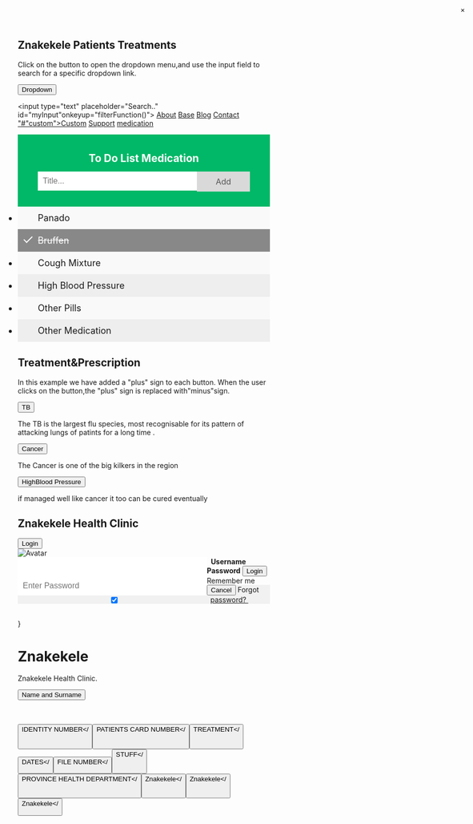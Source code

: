 <html>
 
<!DOCTYPE html>
<html>
<head>
<style>

.dropbtn {
    background-color: #48d1cc;
    color: white;
    padding: 16px;
    font-size: 16px;
    border: none;
    cursor: pointer;
}

.dropbtn:hover, .dropbtn:focus {
    background-color: #7effa5;
}

#myInput {
  border-box: box-sizing;
  background-image:url('search.png');
  background-position: 14px 12px;
  background-repeat: no-repeat;
  font-size: 16px;
  padding: 14px 20px 12px 45px;
  border: none;
}

.dropdown {
    position: relative;
    display: inline-block;
}

.dropdown-content {
    display: none;
    position: absolute;
    background-color: #f6f6f6;
    min-width: 230px;
    overflow: auto;
    box-shadow: 0px 8px 16px 0px
    rgba(0,0,0,0.2);
}

.dropdown-content a {
    color: black;
    padding: 12px 16px;
    text-decoration: none;
    display: block;
}

.dropdown a:hover
{background-color: #ddd}

.show {display:block;}

</style>
</head>
<body>

<h2>Znakekele Patients Treatments</h2>
<p>Click on the button to open the
dropdown menu,and use the input field
to search for a specific
dropdown link.</p>

<div class="dropdown">

<button onclick="myFunction()"
class="dropbtn">Dropdown</button>

<div id="myDropdown"
class="dropdown-content">

<input type="text"
placeholder="Search.."
id="myInput"onkeyup="filterFunction()">
    <a href="#about">About</a>
    <a href="#base">Base</a>
    <a href="#blog">Blog</a>
    <a href="#contact">Contact</a>
    <a href>"#"custom">Custom</a>
    <a href="#">Support</a>
    <a href="#">medication</a>
  </div>

</div>

<script>

function myFunction() {
document.getElementById("myDropdown")
.classList.toggle("show");
}

function filterFunction() {
  var input, filter, ul, li, a, i;

  input = document.getElementById
  ("myInput");

  filter = input.value.toUpperCase();

  div = document.getElementById
  ("myDropdown");

  a = div.getElementsByTagName("a");

  for (i = 0; i < a.length; i++) {

  if (a[i].innerHTML.toUpperCase()
  .indexOf(filter) > -1) {

           a[i].style.display = "";
        } else {
          a[i].style.display="none";
        }
    }
}

</script>

</body>
</html>

<html>
<head>

<style>

body {
  margin: 0;
  min-width: 250px;
}

ul {
  margin: 0;
  padding: 0;
}

ul li {
  cursor: pointer;
  position: relative;
  padding: 12px 8px 12px 40px;
  background: #eee;
  font-size: 18px;
  transition: 0.2s;

  -webkit-user-select: none;
  -moz-user-select: none;
  -ms-user-select: none;
  user-select: none;
}


ul li:nth-child(odd) {
  background: #f9f9f9;
}


ul li:hover {
  background: #ddd;
}

ul li.checked {
  background: #888;
  color: #fff;
  text-decoration: line-through;
}


ul li.checked::before {
  content: '';
  position: absolute;
  border-color: #fff;
  border-style: solid;
  border-width: 0 2px 2px 0;
  top: 10px;
  left: 16px;
  transform: rotate(45deg);
  height: 15px;
  width: 7px;
}

.close {
  position: absolute;
  right: 0;
  top: 0;
  padding: 12px 16px 12px 16px
}

.close:hover {
  background-color: #f44336;
  color: white;
}

.header {
  background-color: #00b867;
  padding: 30px 40px;
  color: white;
  text-align: center;
}

.header:after {
  content: "";
  display: table;
  clear: both;
}


input {
  border: none;
  width: 75%;
  padding: 10px;
  float: left;
  font-size: 16px;
  box-sizing: border-box;

}


.addBtn {
  padding: 10px;
  box-sizing: border-box;
  width: 25%;
  background: #d9d9d9;
  color: #555;
  float: left;
  text-align: center;
  font-size: 16px;
  cursor: pointer;
  transition: 0.3s;
}

.addBtn:hover {
  background-color: #bbb;
}

</style>
</head>

<body>

<div id="myDIV" class="header">

<h2 style="margin:5px"> To Do List
Medication</h2>

<input type="text" id="myInput"
placeholder="Title...">

<span onclick="newElement()"
class="addBtn">Add</span>

</div>

<ul id="myUL">

  <li>Panado</li>
  <li class="checked">Bruffen</li>
  <li>Cough Mixture</li>
  <li>High Blood Pressure</li>
  <li>Other Pills</li>
  <li>Other Medication</li>

</ul>

<script>


var myNodelist = document
.getElementsByTagName("LI");

var i;
for(i=0; i < myNodelist.length;i++){
var span=document.createElement
("SPAN");

var txt=document.createTextNode
("\u00D7");

span.className = "close";
span.appendChild(txt);
myNodelist[i].appendChild(span);
}

var close = document
.getElementsByClassName("close");
var i;

for(i=0; i < close.length;i++){
  close[i].onclick = function() {
    var div = this.parentElement;
    div.style.display = "none";
  }
}


var list=document.querySelector('ul');
list.addEventListener('click',
function(ev) {
if (ev.target.tagName === 'LI') {
ev.target.classList.toggle('checked');
  }
}, false);

function newElement() {
var li=document.createElement("li");

var inputValue=document
.getElementById("myInput").value;

var t = document.createTextNode
(inputValue);

li.appendChild(t);
if (inputValue === '') {
alert("You must write something!");
  } else {
    document.getElementById("myUL")
    .appendChild(li);
  }
  document.getElementById("myInput")
  .value = "";

var span=document.createElement
("SPAN");

var txt=document.createTextNode
("\u00D7");

  span.className = "close";
  span.appendChild(txt);
  li.appendChild(span);

for (i = 0; i < close.length; i++) {
    close[i].onclick = function() {
      var div = this.parentElement;
      div.style.display = "none";
    }
  }
}

</script>

</body>
</html>
 
 
 <!DOCTYPE html>
<html>
<head>
<style>

button.accordion {
    background-color: #eee;
    color: #444;
    cursor: pointer;
    padding: 18px;
    width: 100%;
    border: none;
    text-align: left;
    outline: none;
    font-size: 15px;
    transition: 0.4s;
}

button.accordion.active,
button.accordion:hover {

    background-color: #ddd;
}

button.accordion:after {

/* Unicode character for "plus" sign
(+) is '\02795' */

    content: '\02795';
    font-size: 13px;
    color: #777;
    float: right;
    margin-left: 5px;
}

button.accordion.active:after {

/* Unicode character for "minus" sign
(-) is '\2796' */

    content: "\2796";
}

div.panel {
    padding: 0 18px;
    background-color: white;
    max-height: 0;
    overflow: hidden;
    transition: 0.6s ease-in-out;
    opacity: 0;
}

div.panel.show {
    opacity: 1;
    max-height: 500px;
}

</style>
</head>
<body>

<h2>Treatment&Prescription</h2>

<p>In this example we have added a
"plus" sign to each button. When the
user clicks on the button,the "plus"
sign is replaced with"minus"sign.</p>

<button class="accordion">TB
</button>

<div class="panel">

<p>The TB is the largest flu
species, most recognisable for its
pattern of attacking lungs of patints for a long time
.</p>

</div>

<button class="accordion">Cancer</button>
<div class="panel">

<p>The Cancer is one of the big kilkers
in the region</p>

</div>

<button class="accordion">HighBlood Pressure
</button>
<div class="panel">

<p>if managed well like cancer it too can be cured eventually</p>

</div>

<script>

var acc = document
.getElementsByClassName("accordion");

var i;

for (i = 0; i < acc.length; i++) {
acc[i].onclick = function(){
  this.classList.toggle("active");
  this.nextElementSibling.classList
  .toggle("show");
  }
}

</script>

</body>
</html>


 
<style>/* Full-width input fields */input[type=text],
input[type=password] {
    width: 100%;
    padding: 12px 20px;
    margin: 8px 0;
    display: inline-block;
    border: 1px solid #ccc;
    box-sizing: border-box;
}/* Set a style for all buttons */button {
    background-color: #48d1cc;
    color: white;
    padding: 14px 20px;
    margin: 8px 0;
    border: none;
    cursor: pointer;
    width: 100%;
}
.cancelbtn {
    width: auto;
    padding: 10px 18px;
    background-color: #4682b4;
}/* Center the image and position
the close button */.imgcontainer {
    text-align: center;
    margin: 24px 0 12px 0;
    position: relative;
}img.avatar {
    width: 40%;
    border-radius: 50%;
}.container {
    padding: 16px;
}span.psw {
    float: right;
    padding-top: 16px;
}/* The Modal (background) */.modal {
   display: none;
   position: fixed;
   z-index: 1;
   left: 0;
   top: 0;
   width: 100%;
   height: 100%;
   overflow: auto;
   background-color: rgb(0,0,0);
   background-color: rgba(0,0,0,0.4);
   padding-top: 60px;
}
.modal-content {
    background-color: #fefefe;
    margin: 5% auto 15% auto;
    border: 1px solid #888;
    width: 80%;
}/* The Close Button (x) */.close {
    position: absolute;
    right: 25px;
    top: 0;
    color: #000;
    font-size: 35px;
    font-weight: bold;
}.close:hover,
.close:focus {
    color: red;
    cursor: pointer;
}/* Add Zoom Animation */ .animate {
 -webkit-animation: animatezoom 0.6s;
 animation: animatezoom 0.6s
}@-webkit-keyframes animatezoom {
 from {-webkit-transform: scale(0)}
 to {-webkit-transform: scale(1)}
}@keyframes animatezoom {
    from {transform: scale(0)}
    to {transform: scale(1)}
}/* Change styles for span and cancel
button on extra small screens */ @media screen and(max-width: 300px){
    span.psw {
       display: block;
       float: none;
    }
    .cancelbtn {
       width: 100%;
    }
}
</style>
<body><h2> Znakekele Health Clinic</h2><button onclick="document.
getElementById('id01').style.display='block'"
style="width:auto;">Login
</button><div id="id01" class="modal"><form class="modal-content animate"
action="action_page.php">
<div class="imgcontainer">
<span onclick="document
.getElementById('id01').style.display='none'"
class="close" title="Close Modal">
    &times;</span> <img src="img_profile.png"
 alt="Avatar"
 class="avatar">
    </div>
 <div class="container">
  <label><b>Username</b></label>
  <input type="text" placeholder=
  "Enter Username"
  name="uname" required>
<label><b>Password</b></label>
<input type="password" placeholder=
"Enter Password" name="psw" required>
<button type="submit">Login</button>
<input type="checkbox"
checked="checked">
Remember me
</div>
 <div class="container"
 style="background-color:#f1f1f1">
 <button type="button"
 onclick="document.getElementById
 ('id01').style. display='none'" class="cancelbtn">
 Cancel</button>
 <span class="psw">Forgot
 <a href="#">password? </a></span>
  </div>
  </form>
</div><script>// Get the modal var modal = document.getElementById
('id01');// When the user clicks anywhere
outside of the modal, close it window.onclick = function(event) {
    if (event.target == modal) {
     modal.style.display = "none";
    }
}
</script></body>
</html

}
</script>

</body>

</body>

</body>

</body>

</body>

</body>

</body>

<h1>Znakekele</h1>

<p id="demo">Znakekele Health Clinic.</p>

 

<button type="button" onclick="myFunction()">Name and Surname</button>

<br/> </n> </br>
<button type="button" onclick="myFunction()">IDENTITY NUMBER</
<br/> </n> </br>

<button type="button" onclick="myFunction()">PATIENTS CARD    NUMBER</
<br/> <n/> </br>

<button type="button" onclick="myFunction()">TREATMENT</
<br/></n></br>

<button type="button" onclick="myFunction()">DATES</
<br/><n/>

<button type="button" onclick="myFunction()">FILE NUMBER</
<br/></n>

<button type="button" onclick="myFunction()">STUFF</
<br/><n/><br/>

<button type="button" onclick="myFunction()">PROVINCE HEALTH DEPARTMENT</
<br/></n><br/>

<button type="button" onclick="myFunction()">Znakekele</
<br/><n/><br/>

<button type="button" onclick="myFunction()">Znakekele</
<br/></n></br>

<button type="button" onclick="myFunction()">Znakekele</
</body>
</html> 
